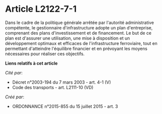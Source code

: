 # Article L2122-7-1

Dans le cadre de la politique générale arrêtée par l'autorité administrative compétente, le gestionnaire d'infrastructure
adopte un plan d'entreprise, comprenant des plans d'investissement et de financement. Le but de ce plan est d'assurer une
utilisation, une mise à disposition et un développement optimaux et efficaces de l'infrastructure ferroviaire, tout en
permettant d'atteindre l'équilibre financier et en prévoyant les moyens nécessaires pour réaliser ces objectifs.

**Liens relatifs à cet article**

_Cité par_:

  - Décret n°2003-194 du 7 mars 2003 - art. 4-1 (V)
  - Code des transports - art. L2111-10 (VD)

_Créé par_:

  - ORDONNANCE n°2015-855 du 15 juillet 2015 - art. 3
